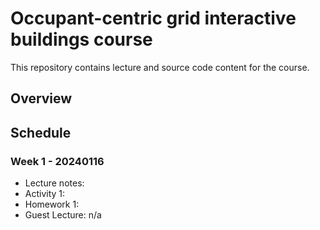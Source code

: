 # Occupant-centric grid interactive buildings course

This repository contains lecture and source code content for the course.

## Overview ##


## Schedule ##

### Week 1 - 20240116 ###
- Lecture notes:
- Activity 1:
- Homework 1:
- Guest Lecture: n/a
